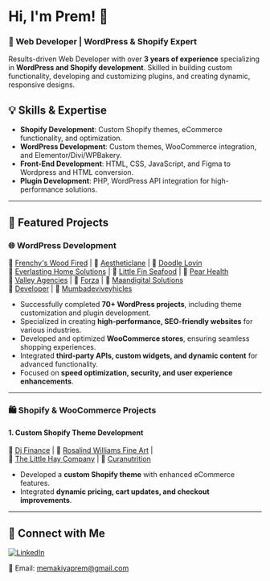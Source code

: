 # Hi, I'm Prem! 👋

### 🚀 Web Developer | WordPress & Shopify Expert

Results-driven Web Developer with over **3 years of experience** specializing in **WordPress and Shopify development**. Skilled in building custom functionality, developing and customizing plugins, and creating dynamic, responsive designs.

## 💡 Skills & Expertise

- **Shopify Development**: Custom Shopify themes, eCommerce functionality, and optimization.
- **WordPress Development**: Custom themes, WooCommerce integration, and Elementor/Divi/WPBakery.
- **Front-End Development**: HTML, CSS, JavaScript, and Figma to Wordpress and HTML conversion.
- **Plugin Development**: PHP, WordPress API integration for high-performance solutions.

---

## 📌 Featured Projects
### 🌐 WordPress Development
🔗 [Frenchy's Wood Fired](https://frenchyswoodfired.com/) | 🔗 [Aestheticlane](https://aestheticlane.com/) | 🔗 [Doodle Lovin](https://doodlelovin.com/) </br> 🔗 [Everlasting Home Solutions](https://everlastinghomesolutions.com/) | 🔗 [Little Fin Seafood](https://littlefinseafood.com/) | 🔗 [Pear Health](https://pear.health/) </br> 🔗 [Valley Agencies](https://valleyagencies.com/) | 🔗 [Forza](https://forzablack.ky/) | 🔗 [Maandigital Solutions](https://maandigitalsolutions.com/) </br>  🔗 [Developer](https://shopifyexpertdeveloper.com/) | 🔗 [Mumbadeviveyhicles](https://mumbadeviveyhicles.com/) 

- Successfully completed **70+ WordPress projects**, including theme customization and plugin development.  
- Specialized in creating **high-performance, SEO-friendly websites** for various industries.  
- Developed and optimized **WooCommerce stores**, ensuring seamless shopping experiences.  
- Integrated **third-party APIs, custom widgets, and dynamic content** for advanced functionality.  
- Focused on **speed optimization, security, and user experience enhancements**.

---
### 🛍️ Shopify & WooCommerce Projects

#### **1. Custom Shopify Theme Development**
🔗 [Dj Finance](https://djfinance.co.uk/) | 🔗 [Rosalind Williams Fine Art](https://www.rosalindwilliamsfineart.com/) |</br>
🔗 [The Little Hay Company](https://littlehayco.com/) | 🔗 [Curanutrition](https://curanutrition.com/)
- Developed a **custom Shopify theme** with enhanced eCommerce features.
- Integrated **dynamic pricing, cart updates, and checkout improvements**.
---

## 🤝 Connect with Me

[![LinkedIn](https://img.shields.io/badge/LinkedIn-PremMemakiya-blue?style=flat&logo=linkedin)](https://www.linkedin.com/in/prem-memakiya/)

📧 Email: memakiyaprem@gmail.com
